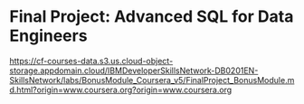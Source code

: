 # Final Project: Advanced SQL for Data Engineers

https://cf-courses-data.s3.us.cloud-object-storage.appdomain.cloud/IBMDeveloperSkillsNetwork-DB0201EN-SkillsNetwork/labs/BonusModule_Coursera_v5/FinalProject_BonusModule.md.html?origin=www.coursera.org?origin=www.coursera.org